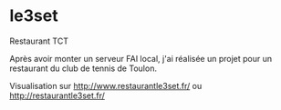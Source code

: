# le3set
Restaurant TCT

Après avoir monter un serveur FAI local, j'ai réalisée un projet pour un restaurant du club de tennis de Toulon.

Visualisation sur http://www.restaurantle3set.fr/ ou http://restaurantle3set.fr/
